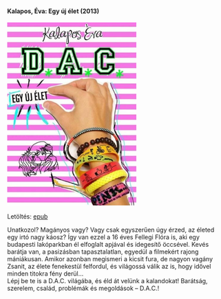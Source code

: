 #### <a name="id_1597">Kalapos, Éva: Egy új élet (2013)</a>
<img src="https://github.com/BercziSandor/calibre_lib/raw/main/Kalapos%2C%20Eva/Egy%20uj%20elet%20%281597%29/cover.jpg" alt="cover" width="300"/>

Letöltés: [epub](https://github.com/BercziSandor/calibre_lib/raw/main/Kalapos%2C%20Eva/Egy%20uj%20elet%20%281597%29/Egy%20uj%20elet%20-%20Kalapos%2C%20Eva.epub)
<div>
<p>Unatkozol? Magányos vagy? Vagy csak egyszerűen úgy érzed, az életed egy irtó nagy káosz? Így van ezzel a 16 éves Fellegi Flóra is, aki egy budapesti lakóparkban él elfoglalt apjával és idegesítő öccsével. Kevés barátja van, a pasizásban tapasztalatlan, egyedül a filmekért rajong mániákusan. Amikor azonban megismeri a kicsit fura, de nagyon vagány Zsanit, az élete fenekestül felfordul, és világossá válik az is, hogy idővel minden titokra fény derül…<br>Lépj be te is a D.A.C. világába, és éld át velünk a kalandokat! Barátság, szerelem, család, problémák és megoldások – D.A.C.!</p></div>

